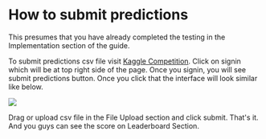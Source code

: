  # How to submit predictions
 
This presumes that you have already completed the testing in the Implementation section of the guide.
 
To submit predictions csv file visit [Kaggle Competition](http://www.kaggle.com/competitions/wmcci). Click on signin which will be at top right side of the page. Once you signin, you will see submit predictions button. Once you click that the interface will look similar like below.
 
![](https://user-images.githubusercontent.com/51315286/212376778-66e69f5c-03a1-464a-9f33-076da05d42e5.png)


Drag or upload csv file in the File Upload section and click submit. That's it. And you guys can see the score on Leaderboard Section.
 
